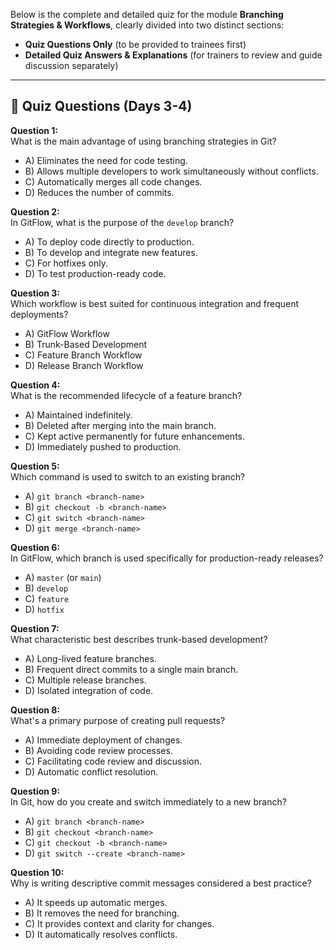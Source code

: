 Below is the complete and detailed quiz for the module **Branching Strategies & Workflows**, clearly divided into two distinct sections:

- **Quiz Questions Only** (to be provided to trainees first)
- **Detailed Quiz Answers & Explanations** (for trainers to review and guide discussion separately)

---

## 📌 **Quiz Questions (Days 3-4)**

**Question 1:**  
What is the main advantage of using branching strategies in Git?

- A) Eliminates the need for code testing.
- B) Allows multiple developers to work simultaneously without conflicts.
- C) Automatically merges all code changes.
- D) Reduces the number of commits.

**Question 2:**  
In GitFlow, what is the purpose of the `develop` branch?

- A) To deploy code directly to production.
- B) To develop and integrate new features.
- C) For hotfixes only.
- D) To test production-ready code.

**Question 3:**  
Which workflow is best suited for continuous integration and frequent deployments?

- A) GitFlow Workflow
- B) Trunk-Based Development
- C) Feature Branch Workflow
- D) Release Branch Workflow

**Question 4:**  
What is the recommended lifecycle of a feature branch?

- A) Maintained indefinitely.
- B) Deleted after merging into the main branch.
- C) Kept active permanently for future enhancements.
- D) Immediately pushed to production.

**Question 5:**  
Which command is used to switch to an existing branch?

- A) `git branch <branch-name>`
- B) `git checkout -b <branch-name>`
- C) `git switch <branch-name>`
- D) `git merge <branch-name>`

**Question 6:**  
In GitFlow, which branch is used specifically for production-ready releases?

- A) `master` (or `main`)
- B) `develop`
- C) `feature`
- D) `hotfix`

**Question 7:**  
What characteristic best describes trunk-based development?

- A) Long-lived feature branches.
- B) Frequent direct commits to a single main branch.
- C) Multiple release branches.
- D) Isolated integration of code.

**Question 8:**  
What's a primary purpose of creating pull requests?

- A) Immediate deployment of changes.
- B) Avoiding code review processes.
- C) Facilitating code review and discussion.
- D) Automatic conflict resolution.

**Question 9:**  
In Git, how do you create and switch immediately to a new branch?

- A) `git branch <branch-name>`
- B) `git checkout <branch-name>`
- C) `git checkout -b <branch-name>`
- D) `git switch --create <branch-name>`

**Question 10:**  
Why is writing descriptive commit messages considered a best practice?

- A) It speeds up automatic merges.
- B) It removes the need for branching.
- C) It provides context and clarity for changes.
- D) It automatically resolves conflicts.
